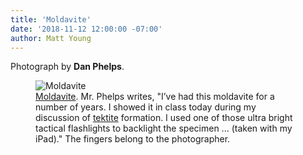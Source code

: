 ```yaml
---
title: 'Moldavite'
date: '2018-11-12 12:00:00 -07:00'
author: Matt Young
---
```

Photograph by **Dan Phelps**.

<figure>
<img src="{{ site.baseurl }}/uploads/2018/Moldavite_600.jpg" alt="Moldavite"/>
<figcaption>
<a href="https://en.wikipedia.org/wiki/Moldavite">Moldavite</a>. Mr. Phelps writes, "I’ve had this moldavite for a number of years. I showed it in class today during my discussion of <a href="https://en.wikipedia.org/wiki/Tektite">tektite</a> formation. I used one of those ultra bright tactical flashlights to backlight the specimen ... (taken with my iPad)." The fingers belong to the photographer.
</figcaption>
</figure>



